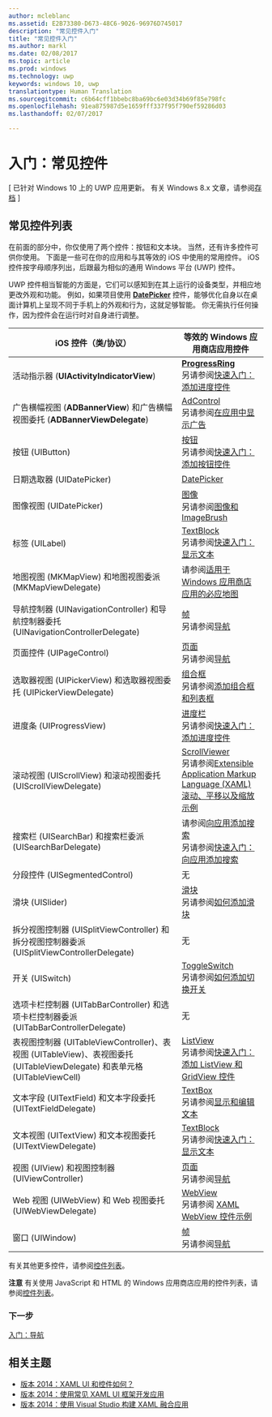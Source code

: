 ```yaml
---
author: mcleblanc
ms.assetid: E2B73380-D673-48C6-9026-96976D745017
description: "常见控件入门"
title: "常见控件入门"
ms.author: markl
ms.date: 02/08/2017
ms.topic: article
ms.prod: windows
ms.technology: uwp
keywords: windows 10, uwp
translationtype: Human Translation
ms.sourcegitcommit: c6b64cff1bbebc8ba69bc6e03d34b69f85e798fc
ms.openlocfilehash: 91ea875987d5e1659fff337f95f790ef59286d03
ms.lasthandoff: 02/07/2017

---
```


# <a name="getting-started-common-controls"></a>入门：常见控件

\[ 已针对 Windows 10 上的 UWP 应用更新。 有关 Windows 8.x 文章，请参阅[存档](http://go.microsoft.com/fwlink/p/?linkid=619132) \]

## <a name="common-controls-list"></a>常见控件列表

在前面的部分中，你仅使用了两个控件：按钮和文本块。 当然，还有许多控件可供你使用。 下面是一些可在你的应用和与其等效的 iOS 中使用的常用控件。 iOS 控件按字母顺序列出，后跟最为相似的通用 Windows 平台 (UWP) 控件。

UWP 控件相当智能的方面是，它们可以感知到在其上运行的设备类型，并相应地更改外观和功能。 例如，如果项目使用 [**DatePicker**](https://msdn.microsoft.com/library/windows/apps/br211681) 控件，能够优化自身以在桌面计算机上呈现不同于手机上的外观和行为，这就足够智能。 你无需执行任何操作，因为控件会在运行时对自身进行调整。

| iOS 控件（类/协议） | 等效的 Windows 应用商店应用控件 |
|------------------------------|--------------------------------------|
| 活动指示器 (**UIActivityIndicatorView**) | [**ProgressRing**](https://msdn.microsoft.com/library/windows/apps/br227538) <br/> 另请参阅[快速入门：添加进度控件](https://msdn.microsoft.com/library/windows/apps/xaml/hh780651) |
| 广告横幅视图 (**ADBannerView**) 和广告横幅视图委托 (**ADBannerViewDelegate**) | [AdControl](https://msdn.microsoft.com/library/windows/apps/microsoft.advertising.winrt.ui.adcontrol.aspx) <br/> 另请参阅[在应用中显示广告](../monetize/display-ads-in-your-app.md) |
| 按钮 (UIButton) | [按钮](https://msdn.microsoft.com/library/windows/apps/br209265) <br/> 另请参阅[快速入门：添加按钮控件](https://msdn.microsoft.com/library/windows/apps/xaml/jj153346) |
| 日期选取器 (UIDatePicker) | [DatePicker](https://msdn.microsoft.com/library/windows/apps/br211681) |
| 图像视图 (UIDatePicker) | [图像](https://msdn.microsoft.com/library/windows/apps/br242752) <br/> 另请参阅[图像和 ImageBrush](https://msdn.microsoft.com/library/windows/apps/mt280382) |
| 标签 (UILabel) | [TextBlock](https://msdn.microsoft.com/library/windows/apps/br209652) <br/> 另请参阅[快速入门：显示文本](https://msdn.microsoft.com/library/windows/apps/xaml/hh700392) |
| 地图视图 (MKMapView) 和地图视图委派 (MKMapViewDelegate) | 请参阅[适用于 Windows 应用商店应用的必应地图](http://go.microsoft.com/fwlink/p/?LinkId=263496) |
| 导航控制器 (UINavigationController) 和导航控制器委托 (UINavigationControllerDelegate) | [帧](https://msdn.microsoft.com/library/windows/apps/br242682) <br/> 另请参阅[导航](https://msdn.microsoft.com/library/windows/apps/mt187344) |
| 页面控件 (UIPageControl) | [页面](https://msdn.microsoft.com/library/windows/apps/br227503) <br/> 另请参阅[导航](https://msdn.microsoft.com/library/windows/apps/mt187344) |
| 选取器视图 (UIPickerView) 和选取器视图委托 (UIPickerViewDelegate) | [组合框](https://msdn.microsoft.com/library/windows/apps/br209348) <br/> 另请参阅[添加组合框和列表框](https://msdn.microsoft.com/library/windows/apps/xaml/hh780616) |
| 进度条 (UIProgressView) | [进度栏](https://msdn.microsoft.com/library/windows/apps/br227529) <br/> 另请参阅[快速入门：添加进度控件](https://msdn.microsoft.com/library/windows/apps/xaml/hh780651) |
| 滚动视图 (UIScrollView) 和滚动视图委托 (UIScrollViewDelegate) | [ScrollViewer](https://msdn.microsoft.com/library/windows/apps/br209527) <br/>  另请参阅[Extensible Application Markup Language (XAML) 滚动、平移以及缩放示例](http://go.microsoft.com/fwlink/p/?LinkId=238577) |
| 搜索栏 (UISearchBar) 和搜索栏委派 (UISearchBarDelegate) | 请参阅[向应用添加搜索](https://msdn.microsoft.com/library/windows/apps/xaml/jj130767) <br/>  另请参阅[快速入门：向应用添加搜索](https://msdn.microsoft.com/library/windows/apps/xaml/hh868180) |
| 分段控件 (UISegmentedControl) | 无 |
| 滑块 (UISlider) | [滑块](https://msdn.microsoft.com/library/windows/apps/br209614) <br/>  另请参阅[如何添加滑块](https://msdn.microsoft.com/library/windows/apps/xaml/hh868197) |
| 拆分视图控制器 (UISplitViewController) 和拆分视图控制器委派 (UISplitViewControllerDelegate) | 无 |
| 开关 (UISwitch) | [ToggleSwitch](https://msdn.microsoft.com/library/windows/apps/br209712) <br/>  另请参阅[如何添加切换开关](https://msdn.microsoft.com/library/windows/apps/xaml/hh868198) |
| 选项卡栏控制器 (UITabBarController) 和选项卡栏控制器委派 (UITabBarControllerDelegate) | 无 |
| 表视图控制器 (UITableViewController)、表视图 (UITableView)、表视图委托 (UITableViewDelegate) 和表单元格 (UITableViewCell) | [ListView](https://msdn.microsoft.com/library/windows/apps/br242878) <br/>  另请参阅[快速入门：添加 ListView 和 GridView 控件](https://msdn.microsoft.com/library/windows/apps/xaml/hh780650) |
| 文本字段 (UITextField) 和文本字段委托 (UITextFieldDelegate) | [TextBox](https://msdn.microsoft.com/library/windows/apps/br209683) <br/>  另请参阅[显示和编辑文本](https://msdn.microsoft.com/library/windows/apps/mt280218) |
| 文本视图 (UITextView) 和文本视图委托 (UITextViewDelegate) | [TextBlock](https://msdn.microsoft.com/library/windows/apps/br209652) <br/>  另请参阅[快速入门：显示文本](https://msdn.microsoft.com/library/windows/apps/xaml/hh700392) |
| 视图 (UIView) 和视图控制器 (UIViewController) | [页面](https://msdn.microsoft.com/library/windows/apps/br227503) <br/>  另请参阅[导航](https://msdn.microsoft.com/library/windows/apps/mt187344) |
| Web 视图 (UIWebView) 和 Web 视图委托 (UIWebViewDelegate) | [WebView](https://msdn.microsoft.com/library/windows/apps/br227702) <br/>  另请参阅 [XAML WebView 控件示例](http://go.microsoft.com/fwlink/p/?LinkId=238582) |
| 窗口 (UIWindow) | [帧](https://msdn.microsoft.com/library/windows/apps/br242682) <br/>  另请参阅[导航](https://msdn.microsoft.com/library/windows/apps/mt187344) |

有关其他更多控件，请参阅[控件列表](https://msdn.microsoft.com/library/windows/apps/mt185406)。

**注意**  有关使用 JavaScript 和 HTML 的 Windows 应用商店应用的控件列表，请参阅[控件列表](https://msdn.microsoft.com/library/windows/apps/hh465453)。

### <a name="next-step"></a>下一步

[入门：导航](getting-started-navigation.md)

## <a name="related-topics"></a>相关主题

* [版本 2014：XAML UI 和控件如何？](http://go.microsoft.com/fwlink/p/?LinkID=397897)
* [版本 2014：使用常见 XAML UI 框架开发应用](http://go.microsoft.com/fwlink/p/?LinkID=397898)
* [版本 2014：使用 Visual Studio 构建 XAML 融合应用](http://go.microsoft.com/fwlink/p/?LinkID=397876)

